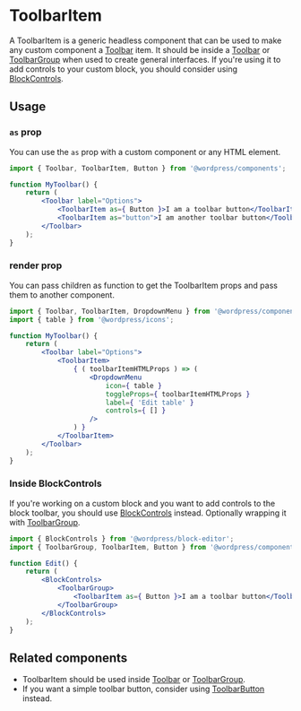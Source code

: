 # ToolbarItem

A ToolbarItem is a generic headless component that can be used to make any custom component a [Toolbar](/packages/components/src/toolbar/README.md) item. It should be inside a [Toolbar](/packages/components/src/toolbar/README.md) or [ToolbarGroup](/packages/components/src/toolbar-group/README.md) when used to create general interfaces. If you're using it to add controls to your custom block, you should consider using [BlockControls](/docs/getting-started/fundamentals/block-in-the-editor.md).

## Usage

### `as` prop

You can use the `as` prop with a custom component or any HTML element.

```jsx
import { Toolbar, ToolbarItem, Button } from '@wordpress/components';

function MyToolbar() {
	return (
		<Toolbar label="Options">
			<ToolbarItem as={ Button }>I am a toolbar button</ToolbarItem>
			<ToolbarItem as="button">I am another toolbar button</ToolbarItem>
		</Toolbar>
	);
}
```

### render prop

You can pass children as function to get the ToolbarItem props and pass them to another component.

```jsx
import { Toolbar, ToolbarItem, DropdownMenu } from '@wordpress/components';
import { table } from '@wordpress/icons';

function MyToolbar() {
	return (
		<Toolbar label="Options">
			<ToolbarItem>
				{ ( toolbarItemHTMLProps ) => (
					<DropdownMenu
						icon={ table }
						toggleProps={ toolbarItemHTMLProps }
						label={ 'Edit table' }
						controls={ [] }
					/>
				) }
			</ToolbarItem>
		</Toolbar>
	);
}
```

### Inside BlockControls

If you're working on a custom block and you want to add controls to the block toolbar, you should use [BlockControls](/docs/getting-started/fundamentals/block-in-the-editor.md) instead. Optionally wrapping it with [ToolbarGroup](/packages/components/src/toolbar-group/README.md).

```jsx
import { BlockControls } from '@wordpress/block-editor';
import { ToolbarGroup, ToolbarItem, Button } from '@wordpress/components';

function Edit() {
	return (
		<BlockControls>
			<ToolbarGroup>
				<ToolbarItem as={ Button }>I am a toolbar button</ToolbarItem>
			</ToolbarGroup>
		</BlockControls>
	);
}
```

## Related components

-   ToolbarItem should be used inside [Toolbar](/packages/components/src/toolbar/README.md) or [ToolbarGroup](/packages/components/src/toolbar-group/README.md).
-   If you want a simple toolbar button, consider using [ToolbarButton](/packages/components/src/toolbar-button/README.md) instead.
